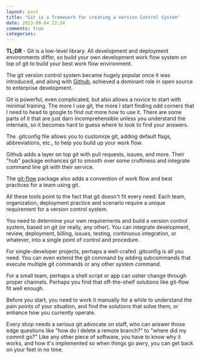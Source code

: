 ```yaml
---
layout: post
title: "Git is a framework for creating a Version Control System"
date: 2013-09-04 22:24
comments: true
categories: 
---
```

__TL;DR__ - Git is a low-level library.  All development and deployment
environments differ, so build your own development work
flow system on top of git to build your best work flow environment.

The git version control system became hugely popular once it was
introduced, and along with [Github](http://github.com), achieved a
dominant role in open source to enterprise development.

Git is powerful, even complicated, but also allows a novice to start
with minimal training. The more I use git, the more I start finding odd
corners that I need to head to google to find out more how to use it.
There are some parts of it that are just darn incomprehensible unless
you understand the internals, so it becomes hard to guess where to look
to find your answers.

<!--more-->

The .gitconfig file allows you to customize git, adding default flags,
abbreviations, etc., to help you build up your work flow. 

Github adds a layer on top git with pull requests, issues, and more.
Their "hub" package enhances git to smooth over some cruftiness and
integrate command line git with their service.

The [git-flow](https://github.com/nvie/gitflow) package also adds a
convention of work flow and best practices for a team using git.

All these tools point to the fact that git doesn't fit every need. Each
team, organization, deployment practice and scenario require a unique
requirement for a version control system. 

You need to determine your own requirements and build a version control
system, based on git (or really, any other). You can integrate
development, review, deployment, billing, issues, testing, continuous
integration, or whatever, into a single point of control and procedure.

For single-developer projects, perhaps a well-crafed .gitconfig is all
you need. You can even extend the git command by adding subcommands that
execute multiple git commands or any other system command.

For a small team, perhaps a shell script or app can usher change through
proper channels. Perhaps you find that off-the-shelf solutions like
git-flow fit well enough.

Before you start, you need to work it manually for a while to understand
the pain points of your situation, and find the solutions that solve
them, or enhance how you currently operate.

Every shop needs a serious git advocate on staff, who can answer those
edge questions like "how do I delete a remote branch?" to "where did my
commit go?" Like any other piece of software, you have to know why it
works, and how it's implemented so when things go awry, you can get back
on your feet in no time.
